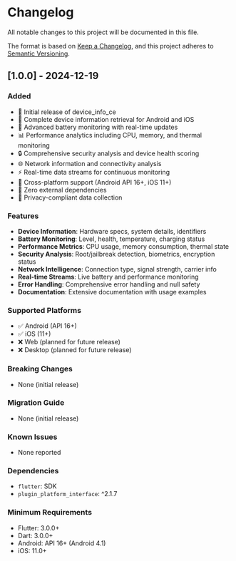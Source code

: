# Changelog

All notable changes to this project will be documented in this file.

The format is based on [Keep a Changelog](https://keepachangelog.com/en/1.0.0/),
and this project adheres to [Semantic Versioning](https://semver.org/spec/v2.0.0.html).

## [1.0.0] - 2024-12-19

### Added
- 🎉 Initial release of device_info_ce
- 📱 Complete device information retrieval for Android and iOS
- 🔋 Advanced battery monitoring with real-time updates
- 📊 Performance analytics including CPU, memory, and thermal monitoring
- 🔒 Comprehensive security analysis and device health scoring
- 🌐 Network information and connectivity analysis
- ⚡ Real-time data streams for continuous monitoring
- 🎯 Cross-platform support (Android API 16+, iOS 11+)
- 🚫 Zero external dependencies
- 🔐 Privacy-compliant data collection

### Features
- **Device Information**: Hardware specs, system details, identifiers
- **Battery Monitoring**: Level, health, temperature, charging status
- **Performance Metrics**: CPU usage, memory consumption, thermal state
- **Security Analysis**: Root/jailbreak detection, biometrics, encryption status
- **Network Intelligence**: Connection type, signal strength, carrier info
- **Real-time Streams**: Live battery and performance monitoring
- **Error Handling**: Comprehensive error handling and null safety
- **Documentation**: Extensive documentation with usage examples

### Supported Platforms
- ✅ Android (API 16+)
- ✅ iOS (11+)
- ❌ Web (planned for future release)
- ❌ Desktop (planned for future release)

### Breaking Changes
- None (initial release)

### Migration Guide
- None (initial release)

### Known Issues
- None reported

### Dependencies
- `flutter`: SDK
- `plugin_platform_interface`: ^2.1.7

### Minimum Requirements
- Flutter: 3.0.0+
- Dart: 3.0.0+
- Android: API 16+ (Android 4.1)
- iOS: 11.0+